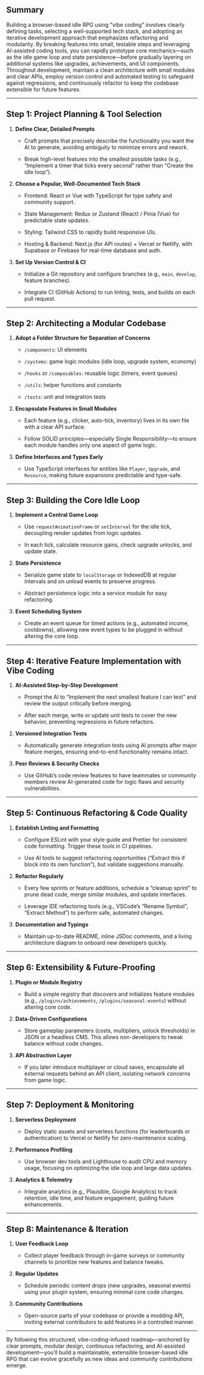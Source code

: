 ## **Summary**

Building a browser-based idle RPG using "vibe coding" involves clearly defining tasks, selecting a well-supported tech stack, and adopting an iterative development approach that emphasizes refactoring and modularity. By breaking features into small, testable steps and leveraging AI-assisted coding tools, you can rapidly prototype core mechanics—such as the idle game loop and state persistence—before gradually layering on additional systems like upgrades, achievements, and UI components. Throughout development, maintain a clean architecture with small modules and clear APIs, employ version control and automated testing to safeguard against regressions, and continuously refactor to keep the codebase extensible for future features.

---

## **Step 1: Project Planning & Tool Selection**

1. **Define Clear, Detailed Prompts**

   * Craft prompts that precisely describe the functionality you want the AI to generate, avoiding ambiguity to minimize errors and rework.

   * Break high-level features into the smallest possible tasks (e.g., “Implement a timer that ticks every second” rather than “Create the idle loop”).

2. **Choose a Popular, Well-Documented Tech Stack**

   * Frontend: React or Vue with TypeScript for type safety and community support.

   * State Management: Redux or Zustand (React) / Pinia (Vue) for predictable state updates.

   * Styling: Tailwind CSS to rapidly build responsive UIs.

   * Hosting & Backend: Next.js (for API routes) \+ Vercel or Netlify, with Supabase or Firebase for real-time database and auth.

3. **Set Up Version Control & CI**

   * Initialize a Git repository and configure branches (e.g., `main`, `develop`, feature branches).

   * Integrate CI (GitHub Actions) to run linting, tests, and builds on each pull request.

---

## **Step 2: Architecting a Modular Codebase**

1. **Adopt a Folder Structure for Separation of Concerns**

   * `/components`: UI elements

   * `/systems`: game logic modules (idle loop, upgrade system, economy)

   * `/hooks` or `/composables`: reusable logic (timers, event queues)

   * `/utils`: helper functions and constants

   * `/tests`: unit and integration tests

2. **Encapsulate Features in Small Modules**

   * Each feature (e.g., clicker, auto-tick, inventory) lives in its own file with a clear API surface.

   * Follow SOLID principles—especially Single Responsibility—to ensure each module handles only one aspect of game logic.

3. **Define Interfaces and Types Early**

   * Use TypeScript interfaces for entities like `Player`, `Upgrade`, and `Resource`, making future expansions predictable and type-safe.

---

## **Step 3: Building the Core Idle Loop**

1. **Implement a Central Game Loop**

   * Use `requestAnimationFrame` or `setInterval` for the idle tick, decoupling render updates from logic updates.

   * In each tick, calculate resource gains, check upgrade unlocks, and update state.

2. **State Persistence**

   * Serialize game state to `localStorage` or IndexedDB at regular intervals and on unload events to preserve progress.

   * Abstract persistence logic into a service module for easy refactoring.

3. **Event Scheduling System**

   * Create an event queue for timed actions (e.g., automated income, cooldowns), allowing new event types to be plugged in without altering the core loop.

---

## **Step 4: Iterative Feature Implementation with Vibe Coding**

1. **AI-Assisted Step-by-Step Development**

   * Prompt the AI to “Implement the next smallest feature I can test” and review the output critically before merging.

   * After each merge, write or update unit tests to cover the new behavior, preventing regressions in future refactors.

2. **Versioned Integration Tests**

   * Automatically generate integration tests using AI prompts after major feature merges, ensuring end-to-end functionality remains intact.

3. **Peer Reviews & Security Checks**

   * Use GitHub’s code review features to have teammates or community members review AI-generated code for logic flaws and security vulnerabilities.

---

## **Step 5: Continuous Refactoring & Code Quality**

1. **Establish Linting and Formatting**

   * Configure ESLint with your style guide and Prettier for consistent code formatting. Trigger these tools in CI pipelines.

   * Use AI tools to suggest refactoring opportunities (“Extract this if block into its own function”), but validate suggestions manually.

2. **Refactor Regularly**

   * Every few sprints or feature additions, schedule a “cleanup sprint” to prune dead code, merge similar modules, and update interfaces.

   * Leverage IDE refactoring tools (e.g., VSCode’s “Rename Symbol”, “Extract Method”) to perform safe, automated changes.

3. **Documentation and Typings**

   * Maintain up-to-date README, inline JSDoc comments, and a living architecture diagram to onboard new developers quickly.

---

## **Step 6: Extensibility & Future-Proofing**

1. **Plugin or Module Registry**

   * Build a simple registry that discovers and initializes feature modules (e.g., `/plugins/achievements`, `/plugins/seasonal-events`) without altering core code.

2. **Data-Driven Configurations**

   * Store gameplay parameters (costs, multipliers, unlock thresholds) in JSON or a headless CMS. This allows non-developers to tweak balance without code changes.

3. **API Abstraction Layer**

   * If you later introduce multiplayer or cloud saves, encapsulate all external requests behind an API client, isolating network concerns from game logic.

---

## **Step 7: Deployment & Monitoring**

1. **Serverless Deployment**

   * Deploy static assets and serverless functions (for leaderboards or authentication) to Vercel or Netlify for zero-maintenance scaling.

2. **Performance Profiling**

   * Use browser dev tools and Lighthouse to audit CPU and memory usage, focusing on optimizing the idle loop and large data updates.

3. **Analytics & Telemetry**

   * Integrate analytics (e.g., Plausible, Google Analytics) to track retention, idle time, and feature engagement, guiding future enhancements.

---

## **Step 8: Maintenance & Iteration**

1. **User Feedback Loop**

   * Collect player feedback through in-game surveys or community channels to prioritize new features and balance tweaks.

2. **Regular Updates**

   * Schedule periodic content drops (new upgrades, seasonal events) using your plugin system, ensuring minimal core code changes.

3. **Community Contributions**

   * Open-source parts of your codebase or provide a modding API, inviting external contributors to add features in a controlled manner.

---

By following this structured, vibe-coding-infused roadmap—anchored by clear prompts, modular design, continuous refactoring, and AI-assisted development—you’ll build a maintainable, extensible browser-based idle RPG that can evolve gracefully as new ideas and community contributions emerge.

